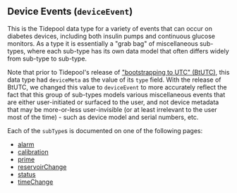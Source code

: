## Device Events (`deviceEvent`)

This is the Tidepool data type for a variety of events that can occur on diabetes devices, including both insulin pumps and continuous glucose monitors. As a type it is essentially a "grab bag" of miscellaneous sub-types, where each sub-type has its own data model that often differs widely from sub-type to sub-type.

Note that prior to Tidepool's release of ["bootstrapping to UTC" (BtUTC)](http://developer.tidepool.io/chrome-uploader/docs/BootstrappingToUTC.html 'Bootstrapping to UTC'), this data type had `deviceMeta` as the value of its `type` field. With the release of BtUTC, we changed this value to `deviceEvent` to more accurately reflect the fact that this group of sub-types models various miscellaneous events that are either user-initiated or surfaced to the user, and not device metadata that may be more-or-less user-invisible (or at least irrelevant to the user most of the time) - such as device model and serial numbers, etc.

Each of the `subType`s is documented on one of the following pages:
<!-- end intro -->

- [alarm](./alarm.md)
- [calibration](./calibration.md)
- [prime](./prime.md)
- [reservoirChange](./reservoirChange.md)
- [status](./status.md)
- [timeChange](./timeChange.md)
